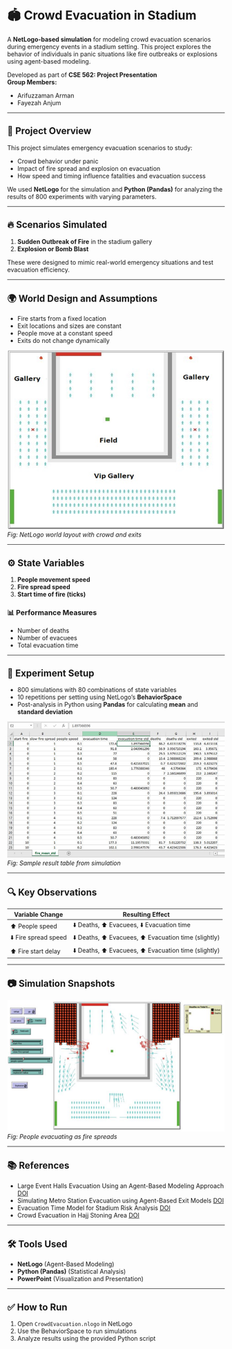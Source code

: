 # 🏟️ Crowd Evacuation in Stadium

A **NetLogo-based simulation** for modeling crowd evacuation scenarios during emergency events in a stadium setting. This project explores the behavior of individuals in panic situations like fire outbreaks or explosions using agent-based modeling.

Developed as part of **CSE 562: Project Presentation**  
**Group Members:**  
- Arifuzzaman Arman 
- Fayezah Anjum 

---

## 📌 Project Overview

This project simulates emergency evacuation scenarios to study:
- Crowd behavior under panic
- Impact of fire spread and explosion on evacuation
- How speed and timing influence fatalities and evacuation success

We used **NetLogo** for the simulation and **Python (Pandas)** for analyzing the results of 800 experiments with varying parameters.

---

## 🔥 Scenarios Simulated

1. **Sudden Outbreak of Fire** in the stadium gallery  
2. **Explosion or Bomb Blast**

These were designed to mimic real-world emergency situations and test evacuation efficiency.

---

## 🌍 World Design and Assumptions

- Fire starts from a fixed location  
- Exit locations and sizes are constant  
- People move at a constant speed  
- Exits do not change dynamically  

![NetLogo World](images/world-design.png)  
*Fig: NetLogo world layout with crowd and exits*

---

## ⚙️ State Variables

1. **People movement speed**  
2. **Fire spread speed**  
3. **Start time of fire (ticks)**

### 📊 Performance Measures
- Number of deaths  
- Number of evacuees  
- Total evacuation time  

---

## 🧪 Experiment Setup

- 800 simulations with 80 combinations of state variables  
- 10 repetitions per setting using NetLogo’s **BehaviorSpace**  
- Post-analysis in Python using **Pandas** for calculating **mean** and **standard deviation**

![Experiment Table](images/experiment-table.png)  
*Fig: Sample result table from simulation*

---

## 🔍 Key Observations

| Variable Change         | Resulting Effect |
|-------------------------|------------------|
| ⬆️ People speed         | ⬇️ Deaths, ⬆️ Evacuees, ⬇️ Evacuation time |
| ⬇️ Fire spread speed    | ⬇️ Deaths, ⬆️ Evacuees, ⬆️ Evacuation time (slightly) |
| ⬆️ Fire start delay     | ⬇️ Deaths, ⬆️ Evacuees, ⬆️ Evacuation time (slightly) |

---

## 📷 Simulation Snapshots

![Simulation Running](images/simulation-running.png)  
*Fig: People evacuating as fire spreads*

---

## 📚 References

- Large Event Halls Evacuation Using an Agent-Based Modeling Approach [DOI](https://doi.org/10.1109/ACCESS.2022.3172285)  
- Simulating Metro Station Evacuation using Agent-Based Exit Models [DOI](https://doi.org/10.1016/j.cstp.2021.06.011)  
- Evacuation Time Model for Stadium Risk Analysis [DOI](https://doi.org/10.1205/psep06026)  
- Crowd Evacuation in Hajj Stoning Area [DOI](https://doi.org/10.3390/su14042278)

---

## 🛠️ Tools Used

- **NetLogo** (Agent-Based Modeling)  
- **Python (Pandas)** (Statistical Analysis)  
- **PowerPoint** (Visualization and Presentation)

---

## ✅ How to Run

1. Open `CrowdEvacuation.nlogo` in NetLogo
2. Use the BehaviorSpace to run simulations
3. Analyze results using the provided Python script
